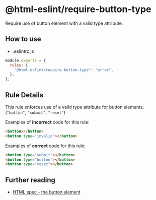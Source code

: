 # @html-eslint/require-button-type

Require use of button element with a valid type attribute.

## How to use

- .eslintrc.js

```js
module.exports = {
  rules: {
    "@html-eslint/require-button-type": "error",
  },
};
```

## Rule Details

This rule enforces use of a valid type attribute for button elements. (`"button"`, `"submit"`, `"reset"`)

Examples of **incorrect** code for this rule:

<!-- prettier-ignore -->
```html
<button></button>
<button type="invalid"></button>
```

Examples of **correct** code for this rule:

```html
<button type="submit"></button>
<button type="button"></button>
<button type="reset"></button>
```

## Further reading

- [HTML spec - the button element](https://html.spec.whatwg.org/multipage/form-elements.html#attr-button-type)
